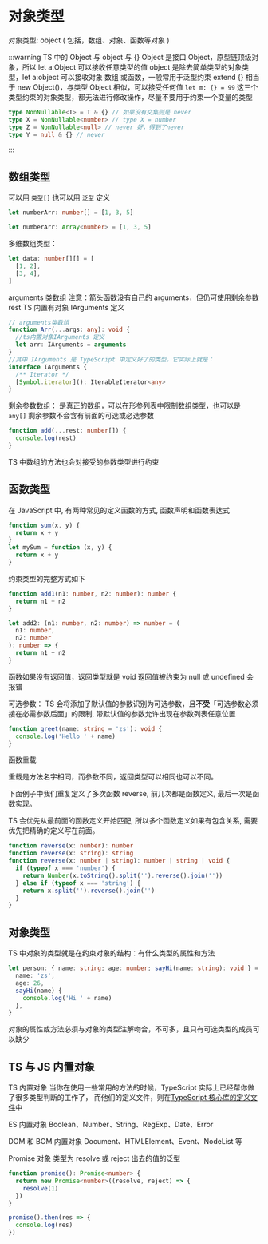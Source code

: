 # 对象类型

对象类型: object ( 包括，数组、对象、函数等对象 )

:::warning
TS 中的 Object 与 object 与 {}
Object 是接口 Object，原型链顶级对象，所以 let a:Object 可以接收任意类型的值
object 是除去简单类型的对象类型，let a:object 可以接收对象 数组 或函数，一般常用于泛型约束 extend
{} 相当于 new Object()，与类型 Object 相似，可以接受任何值 `let m: {} = 99`
这三个类型约束的对象类型，都无法进行修改操作，尽量不要用于约束一个变量的类型

```ts
type NonNullable<T> = T & {} // 如果没有交集则是 never
type X = NonNullable<number> // type X = number
type Z = NonNullable<null> // never 好，得到了never
type Y = null & {} // never
```

:::

## 数组类型

可以用 `类型[]` 也可以用 `泛型` 定义

```ts
let numberArr: number[] = [1, 3, 5]

let numberArr: Array<number> = [1, 3, 5]
```

多维数组类型：

```ts
let data: number[][] = [
  [1, 2],
  [3, 4],
]
```

arguments 类数组
注意：箭头函数没有自己的 arguments，但仍可使用剩余参数 rest
TS 内置有对象 IArguments 定义

```ts
// arguments类数组
function Arr(...args: any): void {
  //ts内置对象IArguments 定义
  let arr: IArguments = arguments
}
//其中 IArguments 是 TypeScript 中定义好了的类型，它实际上就是：
interface IArguments {
  /** Iterator */
  [Symbol.iterator](): IterableIterator<any>
}
```

剩余参数数组：
是真正的数组，可以在形参列表中限制数组类型，也可以是 `any[]`
剩余参数不会含有前面的可选或必选参数

```ts
function add(...rest: number[]) {
  console.log(rest)
}
```

TS 中数组的方法也会对接受的参数类型进行约束

## 函数类型

在 JavaScript 中, 有两种常见的定义函数的方式, 函数声明和函数表达式

```js
function sum(x, y) {
  return x + y
}
let mySum = function (x, y) {
  return x + y
}
```

约束类型的完整方式如下

```ts
function add1(n1: number, n2: number): number {
  return n1 + n2
}

let add2: (n1: number, n2: number) => number = (
  n1: number,
  n2: number
): number => {
  return n1 + n2
}
```

函数如果没有返回值，返回类型就是 void
返回值被约束为 null 或 undefined 会报错

可选参数：
TS 会将添加了默认值的参数识别为可选参数，且**不受**「可选参数必须接在必需参数后面」的限制, 带默认值的参数允许出现在参数列表任意位置

```ts
function greet(name: string = 'zs'): void {
  console.log('Hello ' + name)
}
```

函数重载

重载是方法名字相同，而参数不同，返回类型可以相同也可以不同。

下面例子中我们重复定义了多次函数 reverse, 前几次都是函数定义, 最后一次是函数实现。

TS 会优先从最前面的函数定义开始匹配, 所以多个函数定义如果有包含关系, 需要优先把精确的定义写在前面。

```ts
function reverse(x: number): number
function reverse(x: string): string
function reverse(x: number | string): number | string | void {
  if (typeof x === 'number') {
    return Number(x.toString().split('').reverse().join(''))
  } else if (typeof x === 'string') {
    return x.split('').reverse().join('')
  }
}
```

## 对象类型

TS 中对象的类型就是在约束对象的结构：有什么类型的属性和方法

```ts
let person: { name: string; age: number; sayHi(name: string): void } = {
  name: 'zs',
  age: 26,
  sayHi(name) {
    console.log('Hi ' + name)
  },
}
```

对象的属性或方法必须与对象的类型注解吻合，不可多，且只有可选类型的成员可以缺少

## TS 与 JS 内置对象

TS 内置对象
当你在使用一些常用的方法的时候，TypeScript 实际上已经帮你做了很多类型判断的工作了，
而他们的定义文件，则在[TypeScript 核心库的定义文件](https://github.com/Microsoft/TypeScript/tree/main/src/lib)中

ES 内置对象
Boolean、Number、String、RegExp、Date、Error

DOM 和 BOM 内置对象
Document、HTMLElement、Event、NodeList 等

Promise 对象
类型为 resolve 或 reject 出去的值的泛型

```ts
function promise(): Promise<number> {
  return new Promise<number>((resolve, reject) => {
    resolve(1)
  })
}

promise().then(res => {
  console.log(res)
})
```

